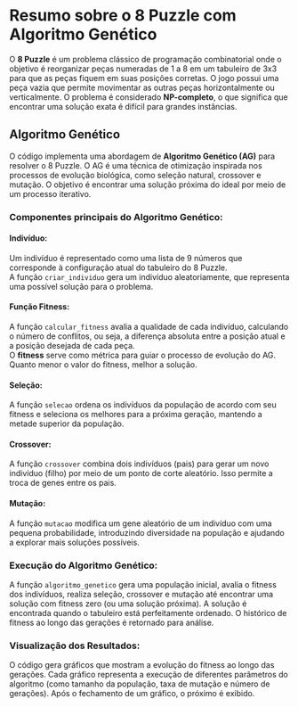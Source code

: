 # Resumo sobre o 8 Puzzle com Algoritmo Genético

O **8 Puzzle** é um problema clássico de programação combinatorial onde o objetivo é reorganizar peças numeradas de 1 a 8 em um tabuleiro de 3x3 para que as peças fiquem em suas posições corretas. O jogo possui uma peça vazia que permite movimentar as outras peças horizontalmente ou verticalmente. O problema é considerado **NP-completo**, o que significa que encontrar uma solução exata é difícil para grandes instâncias.

## Algoritmo Genético

O código implementa uma abordagem de **Algoritmo Genético (AG)** para resolver o 8 Puzzle. O AG é uma técnica de otimização inspirada nos processos de evolução biológica, como seleção natural, crossover e mutação. O objetivo é encontrar uma solução próxima do ideal por meio de um processo iterativo.

### Componentes principais do Algoritmo Genético:

#### Indivíduo:

Um indivíduo é representado como uma lista de 9 números que corresponde à configuração atual do tabuleiro do 8 Puzzle.  
A função `criar_individuo` gera um indivíduo aleatoriamente, que representa uma possível solução para o problema.

#### Função Fitness:

A função `calcular_fitness` avalia a qualidade de cada indivíduo, calculando o número de conflitos, ou seja, a diferença absoluta entre a posição atual e a posição desejada de cada peça.  
O **fitness** serve como métrica para guiar o processo de evolução do AG. Quanto menor o valor do fitness, melhor a solução.

#### Seleção:

A função `selecao` ordena os indivíduos da população de acordo com seu fitness e seleciona os melhores para a próxima geração, mantendo a metade superior da população.

#### Crossover:

A função `crossover` combina dois indivíduos (pais) para gerar um novo indivíduo (filho) por meio de um ponto de corte aleatório. Isso permite a troca de genes entre os pais.

#### Mutação:

A função `mutacao` modifica um gene aleatório de um indivíduo com uma pequena probabilidade, introduzindo diversidade na população e ajudando a explorar mais soluções possíveis.

### Execução do Algoritmo Genético:

A função `algoritmo_genetico` gera uma população inicial, avalia o fitness dos indivíduos, realiza seleção, crossover e mutação até encontrar uma solução com fitness zero (ou uma solução próxima). A solução é encontrada quando o tabuleiro está perfeitamente ordenado.
O histórico de fitness ao longo das gerações é retornado para análise.

### Visualização dos Resultados:

O código gera gráficos que mostram a evolução do fitness ao longo das gerações. Cada gráfico representa a execução de diferentes parâmetros do algoritmo (como tamanho da população, taxa de mutação e número de gerações). Após o fechamento de um gráfico, o próximo é exibido.
